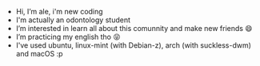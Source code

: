 - Hi, I’m ale, i'm new coding
- I'm actually an odontology student
- I’m interested in learn all about this comunnity and make new friends 😄
- I’m practicing my english tho 😝
- I've used ubuntu, linux-mint (with Debian-z), arch (with suckless-dwm) and macOS :p
<!---
ale16b/ale16b is a ✨ special ✨ repository because its `README.md` (this file) appears on your GitHub profile.
You can click the Preview link to take a look at your changes.
--->

